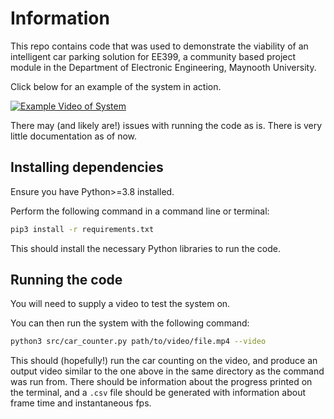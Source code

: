 # Information
This repo contains code that was used to demonstrate the viability of an intelligent car parking solution for EE399, a community based project module in the Department of Electronic Engineering, Maynooth University.

Click below for an example of the system in action.

[![Example Video of System](https://img.youtube.com/vi/apLurdmOGik/0.jpg)](https://www.youtube.com/watch?v=apLurdmOGik)

There may (and likely are!) issues with running the code as is. There is very little documentation as of now.

## Installing dependencies
Ensure you have Python>=3.8 installed.

Perform the following command in a command line or terminal:
```bash
pip3 install -r requirements.txt
```
This should install the necessary Python libraries to run the code.

## Running the code
You will need to supply a video to test the system on. 

You can then run the system with the following command:
```bash
python3 src/car_counter.py path/to/video/file.mp4 --video
```
This should (hopefully!) run the car counting on the video, and produce an output video similar to the one above in the same directory as the command was run from. There should be information about the progress printed on the terminal, and a `.csv` file should be generated with information about frame time and instantaneous fps.